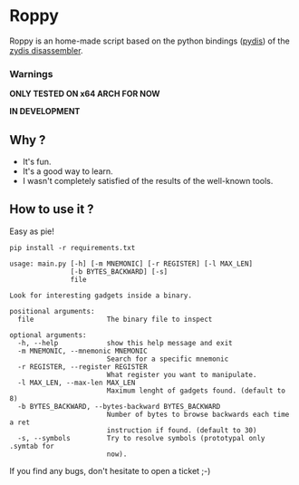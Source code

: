 # Roppy

Roppy is an home-made script based on the python bindings ([pydis](https://github.com/novogen/pydis)) of the [zydis disassembler](https://github.com/zyantific/zydis).

### Warnings

**ONLY TESTED ON x64 ARCH FOR NOW**

**IN DEVELOPMENT**

## Why ?

- It's fun.
- It's a good way to learn.
- I wasn't completely satisfied of the results of the well-known tools.


## How to use it ?

Easy as pie!


```
pip install -r requirements.txt
```

```
usage: main.py [-h] [-m MNEMONIC] [-r REGISTER] [-l MAX_LEN]
               [-b BYTES_BACKWARD] [-s]
               file

Look for interesting gadgets inside a binary.

positional arguments:
  file                  The binary file to inspect

optional arguments:
  -h, --help            show this help message and exit
  -m MNEMONIC, --mnemonic MNEMONIC
                        Search for a specific mnemonic
  -r REGISTER, --register REGISTER
                        What register you want to manipulate.
  -l MAX_LEN, --max-len MAX_LEN
                        Maximum lenght of gadgets found. (default to 8)
  -b BYTES_BACKWARD, --bytes-backward BYTES_BACKWARD
                        Number of bytes to browse backwards each time a ret
                        instruction if found. (default to 30)
  -s, --symbols         Try to resolve symbols (prototypal only .symtab for
                        now).
```


If you find any bugs, don't hesitate to open a ticket ;-)


